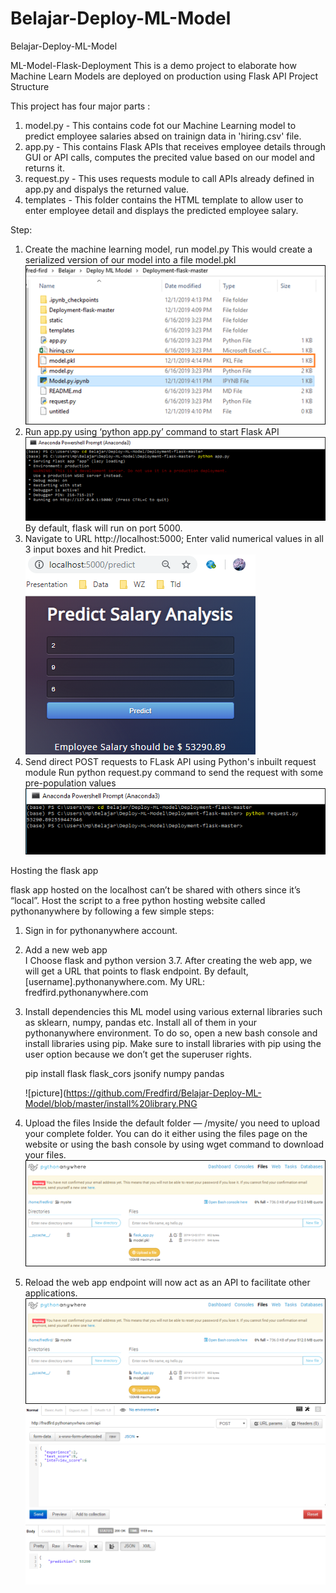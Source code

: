 # Belajar-Deploy-ML-Model
Belajar-Deploy-ML-Model

ML-Model-Flask-Deployment
This is a demo project to elaborate how Machine Learn Models are deployed on production using Flask API
Project Structure

This project has four major parts :
1. model.py - This contains code fot our Machine Learning model to predict employee salaries absed on trainign data in 'hiring.csv' file.
2. app.py - This contains Flask APIs that receives employee details through GUI or API calls, computes the precited value based on our model and returns it.
3. request.py - This uses requests module to call APIs already defined in app.py and dispalys the returned value.
4. templates - This folder contains the HTML template to allow user to enter employee detail and displays the predicted employee salary.

Step:
1. Create the machine learning model, run model.py
    This would create a serialized version of our model into a file model.pkl
    ![picture](https://github.com/Fredfird/Belajar-Deploy-ML-Model/blob/master/model.png)
2. Run app.py using ‘python app.py’ command to start Flask API
    ![picture](https://github.com/Fredfird/Belajar-Deploy-ML-Model/blob/master/run%20app.png)
    By default, flask will run on port 5000.
3. Navigate to URL http://localhost:5000; Enter valid numerical values in all 3 input boxes     and hit Predict.
    ![picture](https://github.com/Fredfird/Belajar-Deploy-ML-Model/blob/master/locallhost.png)
4. Send direct POST requests to FLask API using Python's inbuilt request module 
    Run python request.py command to send the request with some pre-population values
    ![picture](https://github.com/Fredfird/Belajar-Deploy-ML-Model/blob/master/run_request.png)
    
Hosting the flask app

flask app hosted on the localhost can’t be shared with others since it’s “local”. Host the script to a free python hosting website called pythonanywhere by following a few simple steps:
1. Sign in for pythonanywhere account.
2. Add a new web app\
    I Choose flask and python version 3.7. After creating the web app, we will get a URL that points to flask endpoint. By default,         [username].pythonanywhere.com. My URL: fredfird.pythonanywhere.com
3. Install dependencies
    this ML model using various external libraries such as sklearn, numpy, pandas etc. Install all of them in your pythonanywhere           environment. To do so, open a new bash console and install libraries using pip. Make sure to install libraries with pip using           the user option because we don’t get the superuser rights.
    
    pip install flask flask_cors jsonify numpy pandas
    
    ![picture](https://github.com/Fredfird/Belajar-Deploy-ML-Model/blob/master/install%20library.PNG
4. Upload the files
    Inside the default folder — /mysite/ you need to upload your complete folder. You can do it either using the files page on the           website or using the bash console by using wget command to download your files.
    ![picture](https://github.com/Fredfird/Belajar-Deploy-ML-Model/blob/master/upload.png) 
5. Reload the web app
   endpoint will now act as an API to facilitate other applications.
   ![picture](https://github.com/Fredfird/Belajar-Deploy-ML-Model/blob/master/reload.png)
   ![picture](https://github.com/Fredfird/Belajar-Deploy-ML-Model/blob/master/postman.PNG)


       





